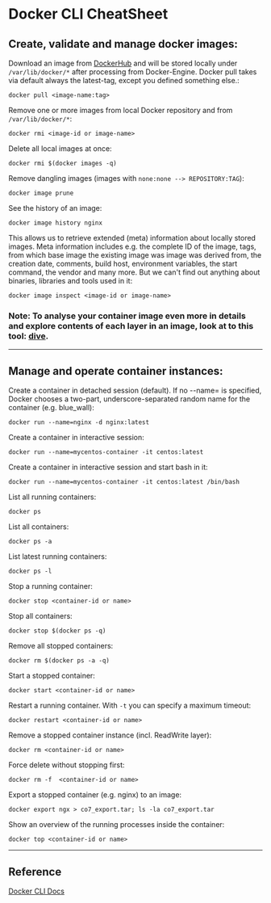 # Docker CLI CheatSheet

## Create, validate and manage docker images:
Download an image from [DockerHub](https://hub.docker.com/) and will be stored locally under
`/var/lib/docker/*` after processing from Docker-Engine. Docker pull takes via default always the latest-tag, except you defined something else.:
```
docker pull <image-name:tag>
```

Remove one or more images from local Docker repository and from `/var/lib/docker/*`:
```
docker rmi <image-id or image-name>
```

Delete all local images at once:
```
docker rmi $(docker images -q)
```

Remove dangling images (images with `none:none --> REPOSITORY:TAG`):
```
docker image prune
```

See the history of an image:
```
docker image history nginx
```

This allows us to retrieve extended (meta) information about locally stored images. Meta information includes e.g. the complete ID of the image, tags, from which base image the existing image was image was derived from, the creation date, comments, build host, environment variables, the start command, the vendor and many more. But we can't find out anything about binaries, libraries and tools used in it:
```
docker image inspect <image-id or image-name>
```

### Note: To analyse your container image even more in details and explore contents of each layer in an image, look at to this tool: [dive](https://github.com/wagoodman/dive).
---
## Manage and operate container instances:
Create a container in detached session (default). If no --name=<container-instance-name> is specified, Docker chooses a two-part, underscore-separated random name for the container (e.g. blue_wall):
```
docker run --name=nginx -d nginx:latest
```

Create a container in interactive session:
```
docker run --name=mycentos-container -it centos:latest
```

Create a container in interactive session and start bash in it:
```
docker run --name=mycentos-container -it centos:latest /bin/bash
```

List all running containers:
```
docker ps
```

List all containers:
```
docker ps -a
```

List latest running containers:
```
docker ps -l
```

Stop a running container:
```
docker stop <container-id or name>
```

Stop all containers:
```
docker stop $(docker ps -q)
```


Remove all stopped containers:
```
docker rm $(docker ps -a -q)
```

Start a stopped container:
```
docker start <container-id or name>
```

Restart a running container. With `-t` you can specify a maximum timeout:
```
docker restart <container-id or name>
```

Remove a stopped container instance (incl. ReadWrite layer):
```
docker rm <container-id or name>
```

Force delete without stopping first:
```
docker rm -f  <container-id or name>
```

Export a stopped container (e.g. nginx) to an image:
```
docker export ngx > co7_export.tar; ls -la co7_export.tar
```

Show an overview of the running processes inside the container:
```
docker top <container-id or name>
```

---
## Reference
[Docker CLI Docs](https://docs.docker.com/engine/reference/commandline/cli/)
